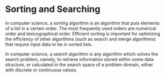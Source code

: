# Sorting and Searching

In computer science, a sorting algorithm is an algorithm that puts elements of a list in a certain order. The most frequently used orders are numerical order and lexicographical order. Efficient sorting is important for optimizing the efficiency of other algorithms (such as search and merge algorithms) that require input data to be in sorted lists.  

In computer science, a search algorithm is any algorithm which solves the search problem, namely, to retrieve information stored within some data structure, or calculated in the search space of a problem domain, either with discrete or continuous values.
